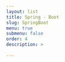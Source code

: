 ```yaml
---
layout: list
title: Spring - Boot
slug: SpringBoot
menu: true
submenu: false
order: 4
description: >
 
---
```

